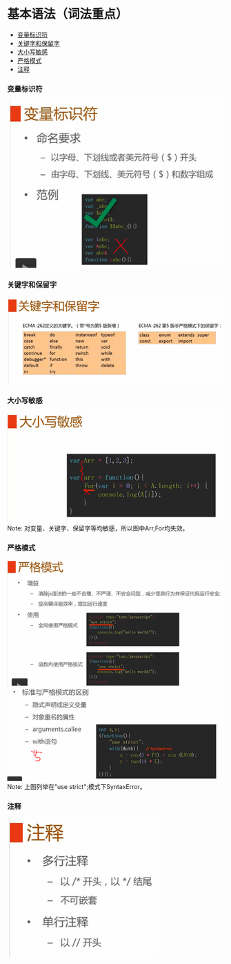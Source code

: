 # 基本语法（词法重点）
* [变量标识符]()
* [关键字和保留字]()
* [大小写敏感]()
* [严格模式]()
* [注释]()
### 变量标识符
![](231.PNG)
### 关键字和保留字
![](232.PNG)
### 大小写敏感
![](233.PNG)<br />
Note: 对变量、关键字、保留字等均敏感，所以图中Arr,For均失效。
### 严格模式
![](234.PNG)<br />
![](235.png)
Note: 上图列举在"use strict";模式下SyntaxError。
### 注释
![](236.PNG)

